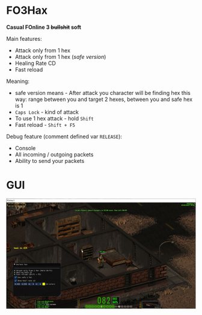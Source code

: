 # FO3Hax
**Casual FOnline 3 ~~bullshit~~ soft**

Main features:
* Attack only from 1 hex
* Attack only from 1 hex (*safe version*)
* Healing Rate CD 
* Fast reload

Meaning:

* safe version means - After attack you character will be finding hex this way: range between you and target 2 hexes, between you and safe hex is 1
* `Caps Lock` - kind of attack
* To use 1 hex attack - hold `Shift`
* Fast reload - `Shift + F5`

Debug feature (comment defined var `RELEASE`):
* Console
* All incoming / outgoing packets
* Ability to send your packets

# GUI
![интерфейс1](imgs/gui.JPG)